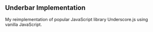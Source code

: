 ## Underbar Implementation

My reimplementation of popular JavaScript library Underscore.js using vanilla JavaScript.
